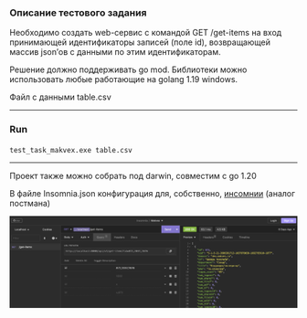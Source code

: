 ### Описание тестового задания

Необходимо создать web-сервис с командой GET  /get-items на вход принимающей идентификаторы записей (поле id), возвращающей массив json’ов c данными по этим идентификаторам.

Решение должно поддерживать go mod. Библиотеки можно использовать любые работающие на golang 1.19 windows.

Файл с данными table.csv

---


### Run

``test_task_makvex.exe table.csv``

---

Проект также можно собрать под darwin, совместим с go 1.20

В файле Insomnia.json конфигурация для, собственно, [инсомнии](https://insomnia.rest/products/insomnia) (аналог постмана)

![Тестовые данные](ins_screen.png)